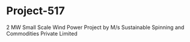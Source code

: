 # Project-517
2 MW Small Scale Wind Power Project by M/s Sustainable Spinning and Commodities Private Limited
